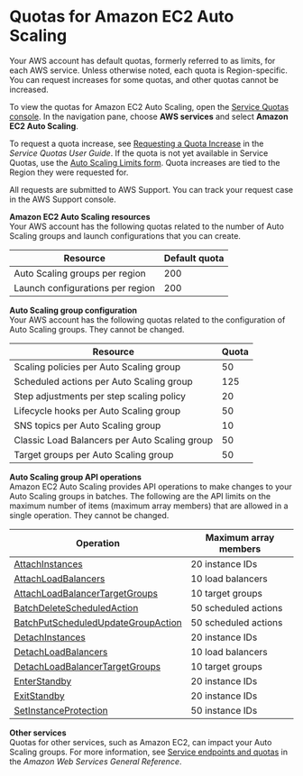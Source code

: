 # Quotas for Amazon EC2 Auto Scaling<a name="ec2-auto-scaling-quotas"></a>

Your AWS account has default quotas, formerly referred to as limits, for each AWS service\. Unless otherwise noted, each quota is Region\-specific\. You can request increases for some quotas, and other quotas cannot be increased\.

To view the quotas for Amazon EC2 Auto Scaling, open the [Service Quotas console](https://console.aws.amazon.com/servicequotas/home)\. In the navigation pane, choose **AWS services** and select **Amazon EC2 Auto Scaling**\.

To request a quota increase, see [Requesting a Quota Increase](https://docs.aws.amazon.com/servicequotas/latest/userguide/request-quota-increase.html) in the *Service Quotas User Guide*\. If the quota is not yet available in Service Quotas, use the [Auto Scaling Limits form](https://console.aws.amazon.com/support/home#/case/create?issueType=service-limit-increase&limitType=service-code-auto-scaling)\. Quota increases are tied to the Region they were requested for\.

All requests are submitted to AWS Support\. You can track your request case in the AWS Support console\.

**Amazon EC2 Auto Scaling resources**  
Your AWS account has the following quotas related to the number of Auto Scaling groups and launch configurations that you can create\. 


| Resource | Default quota | 
| --- | --- | 
| Auto Scaling groups per region | 200 | 
| Launch configurations per region | 200 | 

**Auto Scaling group configuration**  
Your AWS account has the following quotas related to the configuration of Auto Scaling groups\. They cannot be changed\.


| Resource | Quota | 
| --- | --- | 
| Scaling policies per Auto Scaling group | 50 | 
| Scheduled actions per Auto Scaling group | 125 | 
| Step adjustments per step scaling policy | 20 | 
| Lifecycle hooks per Auto Scaling group | 50 | 
| SNS topics per Auto Scaling group | 10 | 
| Classic Load Balancers per Auto Scaling group | 50 | 
| Target groups per Auto Scaling group | 50 | 

**Auto Scaling group API operations**  
Amazon EC2 Auto Scaling provides API operations to make changes to your Auto Scaling groups in batches\. The following are the API limits on the maximum number of items \(maximum array members\) that are allowed in a single operation\. They cannot be changed\.


| Operation | Maximum array members | 
| --- | --- | 
| [AttachInstances](https://docs.aws.amazon.com/autoscaling/ec2/APIReference/API_AttachInstances.html) | 20 instance IDs  | 
| [AttachLoadBalancers](https://docs.aws.amazon.com/autoscaling/ec2/APIReference/API_AttachLoadBalancers.html) | 10 load balancers | 
| [AttachLoadBalancerTargetGroups](https://docs.aws.amazon.com/autoscaling/ec2/APIReference/API_AttachLoadBalancerTargetGroups.html) | 10 target groups | 
| [BatchDeleteScheduledAction](https://docs.aws.amazon.com/autoscaling/ec2/APIReference/API_BatchDeleteScheduledAction.html) | 50 scheduled actions | 
| [BatchPutScheduledUpdateGroupAction](https://docs.aws.amazon.com/autoscaling/ec2/APIReference/API_BatchPutScheduledUpdateGroupAction.html) | 50 scheduled actions | 
| [DetachInstances](https://docs.aws.amazon.com/autoscaling/ec2/APIReference/API_DetachInstances.html) | 20 instance IDs | 
| [DetachLoadBalancers](https://docs.aws.amazon.com/autoscaling/ec2/APIReference/API_DetachLoadBalancers.html) | 10 load balancers | 
| [DetachLoadBalancerTargetGroups](https://docs.aws.amazon.com/autoscaling/ec2/APIReference/API_DetachLoadBalancerTargetGroups.html) | 10 target groups | 
| [EnterStandby](https://docs.aws.amazon.com/autoscaling/ec2/APIReference/API_EnterStandby.html) | 20 instance IDs | 
| [ExitStandby](https://docs.aws.amazon.com/autoscaling/ec2/APIReference/API_ExitStandby.html) | 20 instance IDs | 
| [SetInstanceProtection](https://docs.aws.amazon.com/autoscaling/ec2/APIReference/API_SetInstanceProtection.html) | 50 instance IDs | 

**Other services**  
Quotas for other services, such as Amazon EC2, can impact your Auto Scaling groups\. For more information, see [Service endpoints and quotas](https://docs.aws.amazon.com/general/latest/gr/aws-service-information.html) in the *Amazon Web Services General Reference*\.